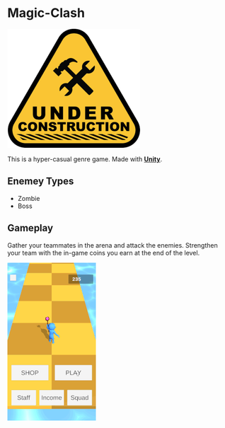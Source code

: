 # Magic-Clash
![](/VideosAndPhotos/Under-Construction-Resized.png)

This is a hyper-casual genre game. Made with **[Unity](https://unity.com/)**.

## Enemey Types
* Zombie
* Boss

## Gameplay
Gather your teammates in the arena and attack the enemies. Strengthen your team with the in-game coins you earn at the end of the level.

![](/VideosAndPhotos/Gameplay-Resized.gif)

